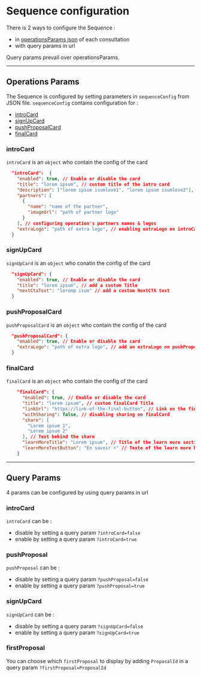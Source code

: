 # Sequence configuration 

There is 2 ways to configure the Sequence :
- in [operationsParams json](https://gitlab.com/makeorg/platform/front-accessible/tree/preproduction/server/staticData/operationsParams) of each consultation
- with query params in url

Query params prevail over operationsParams.

___ 

## Operations Params

The Sequence is configured by setting parameters in ```sequenceConfig``` from JSON file.
```sequenceConfig``` contains configuration for :
- [introCard](https://gitlab.com/makeorg/platform/front-accessible/tree/preproduction/client/features/sequence/Card/IntroCard)
- [signUpCard](https://gitlab.com/makeorg/platform/front-accessible/tree/preproduction/client/features/sequence/Card/SignUpCard)
- [pushProposalCard](https://gitlab.com/makeorg/platform/front-accessible/tree/preproduction/client/features/sequence/Card/SignUpCard)
- [finalCard](https://gitlab.com/makeorg/platform/front-accessible/tree/preproduction/client/features/sequence/Card/FinalCard)


### introCard

```introCard``` is an ```object``` who contain the config of the card

``` json
  "introCard":  {
    "enabled": true, // Enable or disable the card
    "title": "lorem ipsum", // custom title of the intro card 
    "description": ["lorem ipsum isumlove1", "lorem ipsum isumlove2"], // custom Description of the intro card
    "partners": [
      {
        "name": "name of the partner",
        "imageUrl": "path of partner logo"
      } 
    ], // configuring operation's partners names & logos
    "extraLogo": "path of extra logo", // enabling extraLogo on introCard
  }
```


### signUpCard

```signUpCard``` is an ```object``` who conatin the config of the card

``` json
  "signUpCard": {
    "enabled": true, // Enable or disable the card
    "title": "lorem ipsum", // add a custom Title
    "nextCtaText": "loremp isum" // add a custom NextCTA text
  }
```


### pushProposalCard

```pushProposalCard``` is an ```object``` who contain the config of the card

``` json
  "pushProposalCard": {
    "enabled": true, // Enable or disable the card
    "extraLogo": "path of extra logo", // add an extraLogo on pushProposal
  }
```


### finalCard

```finalCard``` is an ```object``` who contain the config of the card

``` json
    "finalCard": {
      "enabled": true, // Enable or disable the card
      "title": "lorem ipsum", // custom finalCard Title
      "linkUrl": "https://link-of-the-final-button", // Link on the final button
      "withSharing": false, // disabling sharing on finalCard
      "share": [
        "Lorem ipsum 1",
        "Lorem ipsum 2"
      ], // Text behind the share
      "learnMoreTitle": "Lorem ipsum", // Title of the learn more section
      "learnMoreTextButton": "En savoir +" // Texte of the learn more button
    }
```

___ 

## Query Params

4 params can be configured by using query params in url

### introCard
```introCard``` can be :
- disable by setting a query param ```?introCard=false```
- enable by setting a query param ```?introCard=true```


### pushProposal
```pushProposal``` can be :
- disable by setting a query param ```?pushProposal=false```
- enable by setting a query param ```?pushProposal=true```


### signUpCard
```signUpCard``` can be :
- disable by setting a query param ```?signUpCard=false```
- enable by setting a query param ```?signUpCard=true```


### firstProposal
You can choose which ```firstProposal``` to display by adding ```ProposalId``` in a query param ```?firstProposal=ProposalId```